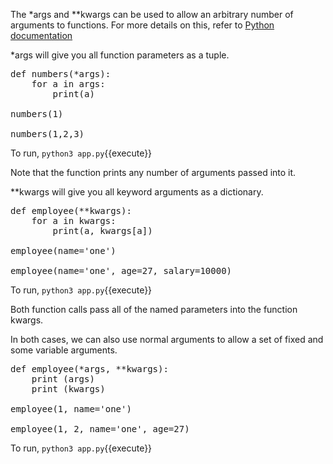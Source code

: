 The \*args and \*\*kwargs can be used to allow an arbitrary number of arguments to functions.  For more details on this, refer to [Python documentation](http://docs.python.org/dev/tutorial/controlflow.html#more-on-defining-functions)

\*args will give you all function parameters as a tuple.

<pre class="file" data-filename="app.py" data-target="replace">
def numbers(*args):
    for a in args:
        print(a)
		
numbers(1)

numbers(1,2,3)
</pre>

To run, `python3 app.py`{{execute}}

Note that the function prints any number of arguments passed into it.

\*\*kwargs will give you all keyword arguments as a dictionary.

<pre class="file" data-filename="app.py" data-target="replace">
def employee(**kwargs):
    for a in kwargs:
        print(a, kwargs[a])
		
employee(name='one')

employee(name='one', age=27, salary=10000)
</pre>

To run, `python3 app.py`{{execute}}

Both function calls pass all of the named parameters into the function kwargs.

In both cases, we can also use normal arguments to allow a set of fixed and some variable arguments.

<pre class="file" data-filename="app.py" data-target="replace">
def employee(*args, **kwargs):
	print (args)
	print (kwargs)
	
employee(1, name='one')

employee(1, 2, name='one', age=27)
</pre>

To run, `python3 app.py`{{execute}}
